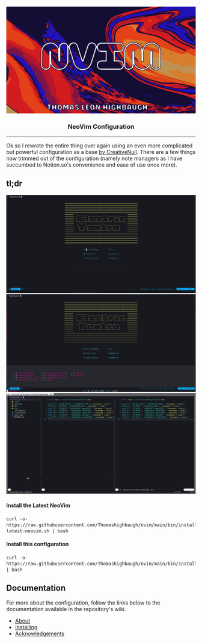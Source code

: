 <p align="center">
  <a href="" rel="noopener">
 <img  src="https://raw.githubusercontent.com/Thomashighbaugh/nvim/main/.github/assets/nvim.png" alt="Project logo"></a>
</p>

<h3 align="center">NeoVim Configuration</h3>

---

Ok so I rewrote the entire thing over again using an even more complicated but powerful configuration as a base [by CreativeNull](https://github.com/CreativeNull/nvim-config). There are a few things now trimmed out of the configuration (namely note managers as I have succumbed to Notion.so's convenience and ease of use once more). 

## tl;dr

![dashboard](assets/dashboard.png)
![whichkey](assets/whichkey.png)
![neovimtree](assets/neovimtree.png)


#### Install the Latest NeoVim

```
curl -o-  https://raw.githubusercontent.com/Thomashighbaugh/nvim/main/bin/install-latest-neovim.sh | bash
```

#### Install this configuration

```
curl -o-  https://raw.githubusercontent.com/Thomashighbaugh/nvim/main/bin/install | bash
```

## Documentation

For more about the configuration, follow the links below to the documentation available in the repository's wiki.

- [About](https://github.com/Thomashighbaugh/nvim/wiki/About)
- [Installing](https://github.com/Thomashighbaugh/nvim/wiki/Installing)
- [Acknowledgements](https://github.com/Thomashighbaugh/nvim/wiki/Acknowledgements)
